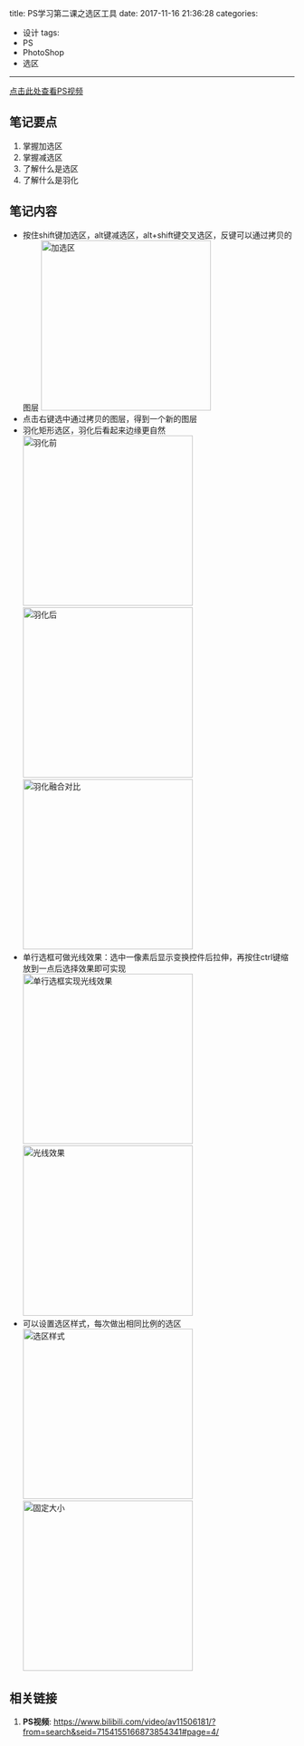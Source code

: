 title: PS学习第二课之选区工具
date: 2017-11-16 21:36:28
categories:
- 设计
tags:
- PS
- PhotoShop
- 选区
---
[点击此处查看PS视频](https://www.bilibili.com/video/av11506181/?from=search&seid=7154155166873854341#page=4)
## 笔记要点
1. 掌握加选区
1. 掌握减选区
1. 了解什么是选区
1. 了解什么是羽化
<!-- more -->
## 笔记内容
<style>
    img{
        width: 300px;
    }
</style>
- 按住shift键加选区，alt键减选区，alt+shift键交叉选区，反键可以通过拷贝的图层
![加选区](/resource/加选区.jpg)
- 点击右键选中通过拷贝的图层，得到一个新的图层
- 羽化矩形选区，羽化后看起来边缘更自然
![羽化前](/resource/羽化前.jpg)![羽化后](/resource/羽化后.jpg)![羽化融合对比](/resource/羽化融合对比.jpg)
- 单行选框可做光线效果：选中一像素后显示变换控件后拉伸，再按住ctrl键缩放到一点后选择效果即可实现
![单行选框实现光线效果](/resource/单行选框实现光线效果.jpg)![光线效果](/resource/光线效果.jpg)
- 可以设置选区样式，每次做出相同比例的选区
![选区样式](/resource/选区样式.jpg)![固定大小](/resource/固定大小.jpg)

## 相关链接
1. **PS视频**: <https://www.bilibili.com/video/av11506181/?from=search&seid=7154155166873854341#page=4/>